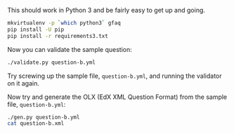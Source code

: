 This should work in Python 3 and be fairly easy to get up and going.

```bash
mkvirtualenv -p `which python3` gfaq
pip install -U pip
pip install -r requirements3.txt
```

Now you can validate the sample question:

```bash
./validate.py question-b.yml
```

Try screwing up the sample file, `question-b.yml`, and running the validator on
it again.

Now try and generate the OLX (EdX XML Question Format) from the sample file,
`question-b.yml`:

```bash
./gen.py question-b.yml
cat question-b.xml
```
